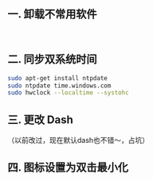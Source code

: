 ## 一. 卸载不常用软件
```bash



````




## 二. 同步双系统时间
```bash
sudo apt-get install ntpdate
sudo ntpdate time.windows.com
sudo hwclock --localtime --systohc
```

## 三. 更改 Dash
（以前改过，现在默认dash也不错～，占坑）

## 四. 图标设置为双击最小化
